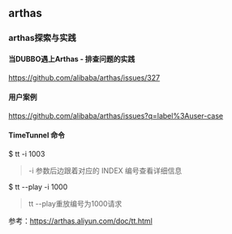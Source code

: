 ## arthas

### arthas探索与实践

#### 当DUBBO遇上Arthas - 排查问题的实践

https://github.com/alibaba/arthas/issues/327

#### 用户案例

https://github.com/alibaba/arthas/issues?q=label%3Auser-case

#### TimeTunnel 命令

$ tt -i 1003
> -i 参数后边跟着对应的 INDEX 编号查看详细信息

$ tt --play -i 1000
> tt --play重放编号为1000请求

参考：https://arthas.aliyun.com/doc/tt.html




